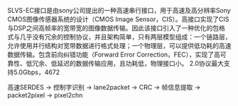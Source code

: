 SLVS-EC接口是由sony公司提出的一种高速串行接口，用于高速及高分辨率Sony CMOS图像传感器系统的设计（CMOS Image Sensor，CIS）。高接口实现了CIS与DSP之间高帧率的宽带宽的图像数据传输。因此该接口引入了一种优化的包格式与几乎没有冗余的控制协议，并且架构简单，只有两层模型组成：一个链路层，允许使用并行结构对宽带数据进行格式处理；一个物理层，可以提供低功耗的高速数据传输。包含前向纠错功能（Forward Error Correction，FEC），实现了高可靠性、低冗余、低延迟的数据传输应用，且功耗低，物理接口小。
2.0协议最大支持5.0Gbps，4672

高速SERDES -> 控制字识别 -> lane2packet -> CRC -> 帧信息提取 -> packet2pixel -> pixel2chn
